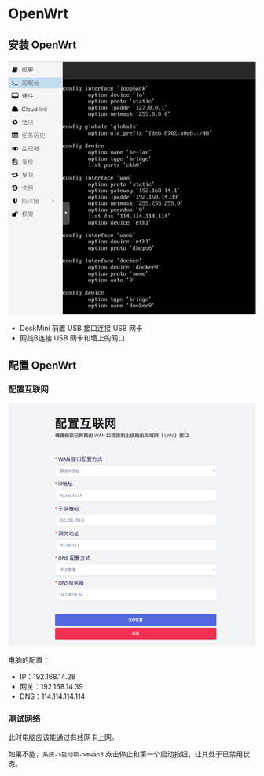 
# OpenWrt

## 安装 OpenWrt

![OpenWRT-2](/images/openwrt-2.png)

- DeskMini 前置 USB 接口连接 USB 网卡
- 网线B连接 USB 网卡和墙上的网口

## 配置 OpenWrt

### 配置互联网

![OpenWRT-1](/images/openwrt-1.png)

电脑的配置：

- IP：192.168.14.28
- 网关：192.168.14.39
- DNS：114.114.114.114

### 测试网络

此时电脑应该能通过有线网卡上网。  

如果不能，`系统->启动项->mwan3` 点击停止和第一个启动按钮，让其处于已禁用状态。  
